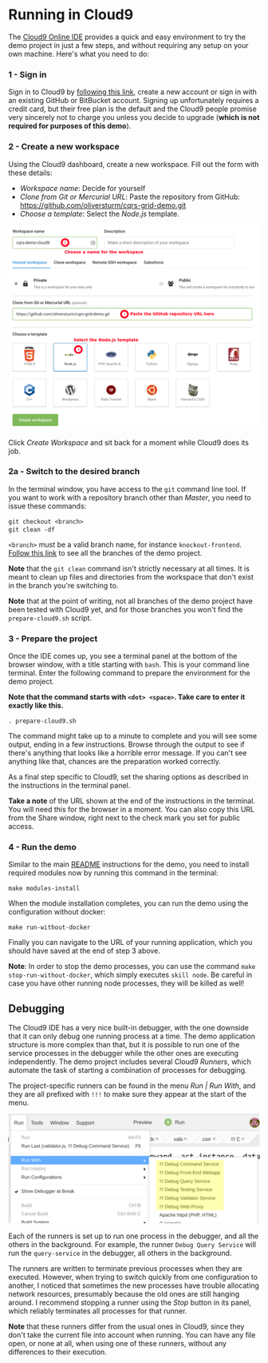 # Running in Cloud9

The [Cloud9 Online IDE](https://c9.io/) provides a quick and easy environment to try the demo project in just a few steps, and without requiring any setup on your own machine. Here's what you need to do:

### 1 - Sign in

Sign in to Cloud9 by [following this link](https://c9.io/login), create a new account or sign in with an existing GitHub or BitBucket account. Signing up unfortunately requires a credit card, but their free plan is the default and the Cloud9 people promise very sincerely not to charge you unless you decide to upgrade (**which is not required for purposes of this demo**).

### 2 - Create a new workspace

Using the Cloud9 dashboard, create a new workspace. Fill out the form with these details:

* *Workspace name*: Decide for yourself
* *Clone from Git or Mercurial URL*: Paste the repository from GitHub: https://github.com/oliversturm/cqrs-grid-demo.git 
* *Choose a template*: Select the *Node.js* template.

![Create a new workspace](cloud9newworkspace.png "Create a new workspace")

Click *Create Workspace* and sit back for a moment while Cloud9 does its job.

### 2a - Switch to the desired branch

In the terminal window, you have access to the `git` command line tool. If you want to work with a repository branch other than *Master*, you need to issue these commands:

```
git checkout <branch>
git clean -df
```

`<branch>` must be a valid branch name, for instance `knockout-frontend`. [Follow this link](https://github.com/oliversturm/cqrs-grid-demo/branches) to see all the branches of the demo project.

**Note** that the `git clean` command isn't strictly necessary at all times. It is meant to clean up files and directories from the workspace that don't exist in the branch you're switching to. 

**Note** that at the point of writing, not all branches of the demo project have been tested with Cloud9 yet, and for those branches you won't find the `prepare-cloud9.sh` script.

### 3 - Prepare the project

Once the IDE comes up, you see a terminal panel at the bottom of the browser window, with a title starting with `bash`. This is your command line terminal. Enter the following command to prepare the environment for the demo project.

**Note that the command starts with `<dot> <space>`. Take care to enter it exactly like this.**

```
. prepare-cloud9.sh
```

The command might take up to a minute to complete and you will see some output, ending in a few instructions. Browse through the output to see if there's anything that looks like a horrible error message. If you can't see anything like that, chances are the preparation worked correctly.

As a final step specific to Cloud9, set the sharing options as described in the instructions in the terminal panel.

**Take a note** of the URL shown at the end of the instructions in the terminal. You will need this for the browser in a moment. You can also copy this URL from the Share window, right next to the check mark you set for public access.

### 4 - Run the demo

Similar to the main [README](../README.md) instructions for the demo, you need to install required modules now by running this command in the terminal:

```
make modules-install
```

When the module installation completes, you can run the demo using the configuration without docker:

```
make run-without-docker
```

Finally you can navigate to the URL of your running application, which you should have saved at the end of step 3 above.

**Note**: In order to stop the demo processes, you can use the command `make stop-run-without-docker`, which simply executes `skill node`. Be careful in case you have other running node processes, they will be killed as well!

## Debugging

The Cloud9 IDE has a very nice built-in debugger, with the one downside that it can only debug one running process at a time. The demo application structure is more complex than that, but it is possible to run one of the service processes in the debugger while the other ones are executing independently. The demo project includes several Cloud9 *Runners*, which automate the task of starting a combination of processes for debugging.

The project-specific runners can be found in the menu *Run | Run With*, and they are all prefixed with `!!!` to make sure they appear at the start of the menu. 

![Project specific runners](cloud9runners.png "Project specific runners")

Each of the runners is set up to run one process in the debugger, and all the others in the background. For example, the runner `Debug Query Service` will run the `query-service` in the debugger, all others in the background.

The runners are written to terminate previous processes when they are executed. However, when trying to switch quickly from one configuration to another, I noticed that sometimes the new processes have trouble allocating network resources, presumably because the old ones are still hanging around. I recommend stopping a runner using the *Stop* button in its panel, which reliably terminates all processes for that runner.

**Note** that these runners differ from the usual ones in Cloud9, since they don't take the current file into account when running. You can have any file open, or none at all, when using one of these runners, without any differences to their execution.
